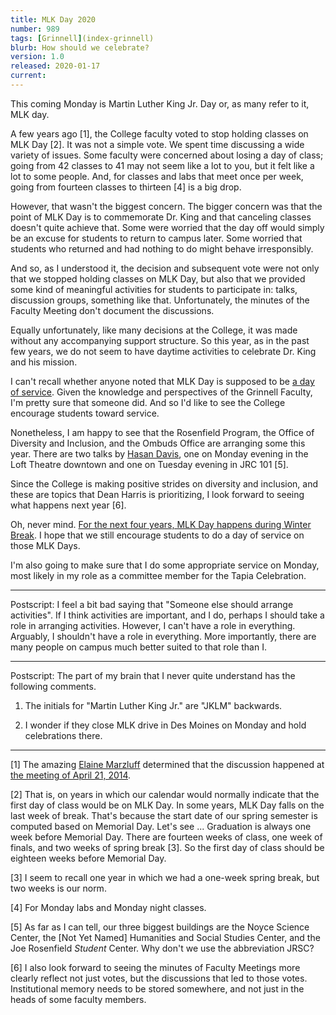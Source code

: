 ```yaml
---
title: MLK Day 2020
number: 989
tags: [Grinnell](index-grinnell)
blurb: How should we celebrate?
version: 1.0
released: 2020-01-17
current: 
---
```

This coming Monday is Martin Luther King Jr. Day or, as many refer
to it, MLK day.

A few years ago [1], the College faculty voted to stop holding
classes on MLK Day [2].  It was not a simple vote.  We spent time
discussing a wide variety of issues.  Some faculty were concerned
about losing a day of class; going from 42 classes to 41 may not
seem like a lot to you, but it felt like a lot to some people.  And,
for classes and labs that meet once per week, going from fourteen classes
to thirteen [4] is a big drop.

However, that wasn't the biggest concern.  The bigger concern was that
the point of MLK Day is to commemorate Dr. King and that canceling
classes doesn't quite achieve that.  Some were worried that the day off
would simply be an excuse for students to return to campus later.  Some
worried that students who returned and had nothing to do might behave
irresponsibly.

And so, as I understood it, the decision and subsequent vote were not
only that we stopped holding classes on MLK Day, but also that we 
provided some kind of meaningful activities for students to participate
in: talks, discussion groups, something like that.  Unfortunately, the
minutes of the Faculty Meeting don't document the discussions.

Equally unfortunately, like many decisions at the College, it was
made without any accompanying support structure.  So this year, as
in the past few years, we do not seem to have daytime activities to
celebrate Dr. King and his mission.  

I can't recall whether anyone noted that MLK Day is supposed to be
[a day of
service](https://www.nationalservice.gov/serve-your-community/mlk-day-service).
Given the knowledge and perspectives of the Grinnell Faculty, I'm
pretty sure that someone did.  And so I'd like to see the College
encourage students toward service.

Nonetheless, I am happy to see that the Rosenfield Program, the
Office of Diversity and Inclusion, and the Ombuds Office are arranging
some this year.  There are two talks by [Hasan
Davis](https://hasandavis.com/), one on Monday evening in the Loft
Theatre downtown and one on Tuesday evening in JRC 101 [5].

Since the College is making positive strides on diversity and inclusion,
and these are topics that Dean Harris is prioritizing, I look forward
to seeing what happens next year [6].  

Oh, never mind.  [For the next four years, MLK Day happens during
Winter
Break](https://www.grinnell.edu/about/offices-services/registrar/calendars/5-year).
I hope that we still encourage students to do a day of service on
those MLK Days.

I'm also going to make sure that I do some appropriate service on
Monday, most likely in my role as a committee member for the Tapia
Celebration.

---

Postscript: I feel a bit bad saying that "Someone else should arrange
activities". If I think activities are important, and I do, perhaps
I should take a role in arranging activities.  However, I can't have
a role in everything.  Arguably, I shouldn't have a role in everything.
More importantly, there are many people on campus much better suited
to that role than I.

---

Postscript: The part of my brain that I never quite understand has the
following comments.

1. The initials for "Martin Luther King Jr." are "JKLM" backwards.

2. I wonder if they close MLK drive in Des Moines on Monday and hold
celebrations there.

---

[1] The amazing [Elaine Marzluff](elaine-marzluff) determined that the
discussion happened at [the meeting of April 21, 2014](https://grinco.sharepoint.com/sites/dean/Faculty_Meetings/Forms/Mtg_Materials.aspx?FilterField1=AcadYear&FilterValue1=2013%2D2014&FilterType1=Lookup&id=%2Fsites%2Fdean%2FFaculty%5FMeetings%2FFacMtgMinutes%5F04%5F21%5F14%2Epdf&parent=%2Fsites%2Fdean%2FFaculty%5FMeetings).

[2] That is, on years in which our calendar would normally indicate that
the first day of class would be on MLK Day.  In some years, MLK Day falls
on the last week of break.  That's because the start date of our spring
semester is computed based on Memorial Day.  Let's see ... Graduation
is always one week before Memorial Day.  There are fourteen weeks of
class, one week of finals, and two weeks of spring break [3].  So the
first day of class should be eighteen weeks before Memorial Day.

[3] I seem to recall one year in which we had a one-week spring break,
but two weeks is our norm.

[4] For Monday labs and Monday night classes.

[5] As far as I can tell, our three biggest buildings are the Noyce
Science Center, the [Not Yet Named] Humanities and Social Studies
Center, and the Joe Rosenfield *Student* Center.  Why don't we use
the abbreviation JRSC?

[6] I also look forward to seeing the minutes of Faculty Meetings
more clearly reflect not just votes, but the discussions that led
to those votes.  Institutional memory needs to be stored somewhere,
and not just in the heads of some faculty members.
